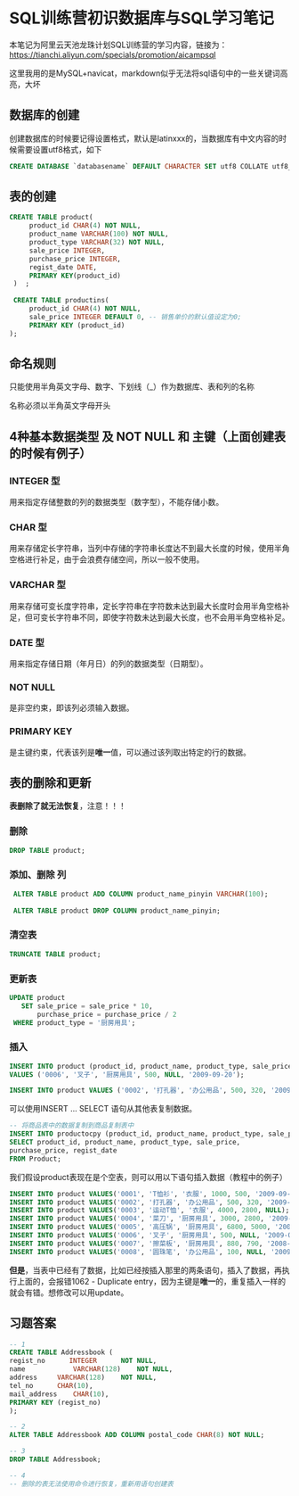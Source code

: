 # SQL训练营初识数据库与SQL学习笔记
本笔记为阿里云天池龙珠计划SQL训练营的学习内容，链接为：https://tianchi.aliyun.com/specials/promotion/aicampsql

这里我用的是MySQL+navicat，markdown似乎无法将sql语句中的一些关键词高亮，大坏
## 数据库的创建
创建数据库的时候要记得设置格式，默认是latinxxx的，当数据库有中文内容的时候需要设置utf8格式，如下
```sql
CREATE DATABASE `databasename` DEFAULT CHARACTER SET utf8 COLLATE utf8_general_ci;
```
## 表的创建
```sql
CREATE TABLE product(
     product_id CHAR(4) NOT NULL, 
     product_name VARCHAR(100) NOT NULL, 
     product_type VARCHAR(32) NOT NULL, 
     sale_price INTEGER, 
     purchase_price INTEGER, 
     regist_date DATE, 
     PRIMARY KEY(product_id)
 )  ;
 
 CREATE TABLE productins(
     product_id CHAR(4) NOT NULL,
     sale_price INTEGER DEFAULT 0, -- 销售单价的默认值设定为0;
     PRIMARY KEY (product_id)
);  
```
## 命名规则
只能使用半角英文字母、数字、下划线（_）作为数据库、表和列的名称

名称必须以半角英文字母开头
## 4种基本数据类型 及 NOT NULL 和 主键（上面创建表的时候有例子）
### INTEGER 型
用来指定存储整数的列的数据类型（数字型），不能存储小数。
### CHAR 型
用来存储定长字符串，当列中存储的字符串长度达不到最大长度的时候，使用半角空格进行补足，由于会浪费存储空间，所以一般不使用。
### VARCHAR 型
用来存储可变长度字符串，定长字符串在字符数未达到最大长度时会用半角空格补足，但可变长字符串不同，即使字符数未达到最大长度，也不会用半角空格补足。
### DATE 型
用来指定存储日期（年月日）的列的数据类型（日期型）。
### NOT NULL
是非空约束，即该列必须输入数据。
### PRIMARY KEY
是主键约束，代表该列是**唯一**值，可以通过该列取出特定的行的数据。

## 表的删除和更新
**表删除了就无法恢复**，注意！！！
### 删除
```sql
DROP TABLE product;
```
### 添加、删除 列
```sql
 ALTER TABLE product ADD COLUMN product_name_pinyin VARCHAR(100);
 
 ALTER TABLE product DROP COLUMN product_name_pinyin;
```
### 清空表
```sql
TRUNCATE TABLE product;
```
### 更新表
```sql
UPDATE product
   SET sale_price = sale_price * 10,
       purchase_price = purchase_price / 2
 WHERE product_type = '厨房用具';  
 ```
### 插入
```sql
INSERT INTO product (product_id, product_name, product_type, sale_price, purchase_price, regist_date) 
VALUES ('0006', '叉子', '厨房用具', 500, NULL, '2009-09-20');  

INSERT INTO product VALUES ('0002', '打孔器', '办公用品', 500, 320, '2009-09-11');
```
可以使用INSERT … SELECT 语句从其他表复制数据。
```sql
-- 将商品表中的数据复制到商品复制表中
INSERT INTO productocpy (product_id, product_name, product_type, sale_price, purchase_price, regist_date)
SELECT product_id, product_name, product_type, sale_price, 
purchase_price, regist_date
FROM Product; 
```
我们假设product表现在是个空表，则可以用以下语句插入数据（教程中的例子）
```sql
INSERT INTO product VALUES('0001', 'T恤衫', '衣服', 1000, 500, '2009-09-20');
INSERT INTO product VALUES('0002', '打孔器', '办公用品', 500, 320, '2009-09-11');
INSERT INTO product VALUES('0003', '运动T恤', '衣服', 4000, 2800, NULL);
INSERT INTO product VALUES('0004', '菜刀', '厨房用具', 3000, 2800, '2009-09-20');
INSERT INTO product VALUES('0005', '高压锅', '厨房用具', 6800, 5000, '2009-01-15');
INSERT INTO product VALUES('0006', '叉子', '厨房用具', 500, NULL, '2009-09-20');
INSERT INTO product VALUES('0007', '擦菜板', '厨房用具', 880, 790, '2008-04-28');
INSERT INTO product VALUES('0008', '圆珠笔', '办公用品', 100, NULL, '2009-11-11');
```
**但是**，当表中已经有了数据，比如已经按插入那里的两条语句，插入了数据，再执行上面的，会报错1062 - Duplicate entry，因为主键是**唯一**的，重复插入一样的就会有错。想修改可以用update。

## 习题答案
```sql
-- 1
CREATE TABLE Addressbook (
regist_no      INTEGER		NOT NULL,
name			VARCHAR(128)	NOT NULL,
address		VARCHAR(128)	NOT NULL,
tel_no		CHAR(10),
mail_address 	CHAR(10),
PRIMARY KEY (regist_no)
);

-- 2
ALTER TABLE Addressbook ADD COLUMN postal_code CHAR(8) NOT NULL;

-- 3
DROP TABLE Addressbook;

-- 4
-- 删除的表无法使用命令进行恢复，重新用语句创建表
```
